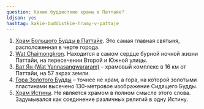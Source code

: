 ```yaml
---
question: Какие буддисткие храмы в Паттайе?
ldjson: yes
hashtag: kakie-buddistkie-hramy-v-pattaje
---
```



1. [Храм Большого Будды в Паттайе](https://goo.gl/maps/hBE2WX8ULhiKLpfr5). Это самая главная святыня, расположенная в черте города.  
2. [Wat Chaimongkron](https://goo.gl/maps/68RGSh5LSCEx77T3A). Находится в самом сердце бурной ночной жизни Паттайи, на пересечении Второй и Южной улицы.  
3. [Ват Ян (Wat Yannasangwararam)](https://goo.gl/maps/s978Qc5TSdcy2JgP9) – храмовый комплекс в 16 км от Паттайи, на 57 акрах земли.  
4. [Гора Золотого Будды](https://goo.gl/maps/k2nUdNhLat1hLb9D9) – точнее не храм, а гора, на которой золотыми пластинами высечено 130-метровое изображение Сидящего Будды.  
5. [Храм Истины](https://goo.gl/maps/Z5mk4tG5zjEWhjyBA). Не является храмом в полном смысле этого слова. Задумывался как соединение различных религий в одну Истину.  
